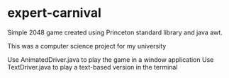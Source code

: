 # expert-carnival
Simple 2048 game created using Princeton standard library and java awt.

This was a computer science project for my university

Use AnimatedDriver.java to play the game in a window application
Use TextDriver.java to play a text-based version in the terminal
